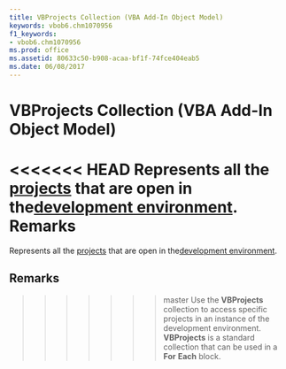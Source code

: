 ```yaml
---
title: VBProjects Collection (VBA Add-In Object Model)
keywords: vbob6.chm1070956
f1_keywords:
- vbob6.chm1070956
ms.prod: office
ms.assetid: 80633c50-b908-acaa-bf1f-74fce404eab5
ms.date: 06/08/2017
---
```



# VBProjects Collection (VBA Add-In Object Model)



<<<<<<< HEAD
Represents all the [projects](../../Glossary/vbe-glossary.md) that are open in the[development environment](../../Glossary/vbe-glossary.md).
 **Remarks**
=======
Represents all the [projects](../../Glossary/vbe-glossary.md#project) that are open in the[development environment](../../Glossary/vbe-glossary.md#development-environment).

## Remarks

>>>>>>> master
Use the  **VBProjects** collection to access specific projects in an instance of the development environment. **VBProjects** is a standard collection that can be used in a **For** **Each** block.

